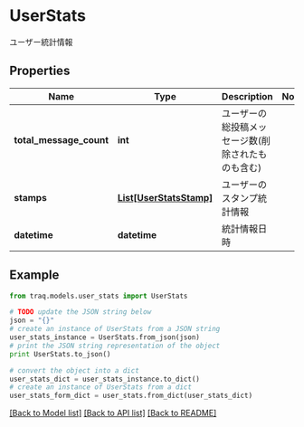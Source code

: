 # UserStats

ユーザー統計情報

## Properties

Name | Type | Description | Notes
------------ | ------------- | ------------- | -------------
**total_message_count** | **int** | ユーザーの総投稿メッセージ数(削除されたものも含む) | 
**stamps** | [**List[UserStatsStamp]**](UserStatsStamp.md) | ユーザーのスタンプ統計情報 | 
**datetime** | **datetime** | 統計情報日時 | 

## Example

```python
from traq.models.user_stats import UserStats

# TODO update the JSON string below
json = "{}"
# create an instance of UserStats from a JSON string
user_stats_instance = UserStats.from_json(json)
# print the JSON string representation of the object
print UserStats.to_json()

# convert the object into a dict
user_stats_dict = user_stats_instance.to_dict()
# create an instance of UserStats from a dict
user_stats_form_dict = user_stats.from_dict(user_stats_dict)
```
[[Back to Model list]](../README.md#documentation-for-models) [[Back to API list]](../README.md#documentation-for-api-endpoints) [[Back to README]](../README.md)


